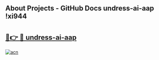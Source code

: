 ## About Projects - GitHub Docs undress-ai-aap !xi944

# <h2><a href="https://andorid.site?title=undress-ai-aap&ref=13PRO">🔗👉 🔴 undress-ai-aap</a></h2>

[![acn](https://github.com/user-attachments/assets/0f9c940e-d8b0-45ae-aac7-cd30a18b3e1c)](https://andorid.site?title=undress-ai-aap&ref=13PRO)

